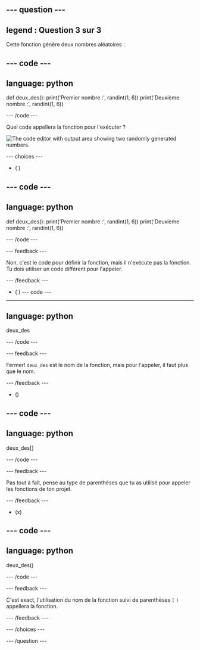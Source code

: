 --- question ---
---
legend : Question 3 sur 3
---

Cette fonction génère deux nombres aléatoires :

--- code ---
---
language: python
---

def deux_des(): print('Premier nombre :', randint(1, 6)) print('Deuxième nombre :', randint(1, 6))

--- /code ---

Quel code appellera la fonction pour l'exécuter ?

![The code editor with output area showing two randomly generated numbers.](images/quiz3.png)

--- choices ---

- ( )

--- code ---
---
language: python
---

def deux_des(): print('Premier nombre :', randint(1, 6)) print('Deuxième nombre :', randint(1, 6))

--- /code ---

 --- feedback ---

 Non, c'est le code pour définir la fonction, mais il n'exécute pas la fonction. Tu dois utiliser un code différent pour l'appeler.

 --- /feedback ---

- ( ) --- code ---
---
language: python
---

deux_des

--- /code ---

 --- feedback ---

Fermer! `deux_des` est le nom de la fonction, mais pour l'appeler, il faut plus que le nom.

 --- /feedback ---

- ()

--- code ---
---
language: python
---

deux_des[]

--- /code ---

 --- feedback ---

 Pas tout à fait, pense au type de parenthèses que tu as utilisé pour appeler les fonctions de ton projet.

 --- /feedback ---

- (x)

--- code ---
---
language: python
---

deux_des()

--- /code ---

 --- feedback ---

 C'est exact, l'utilisation du nom de la fonction suivi de parenthèses `(` `)` appellera la fonction.

 --- /feedback ---

--- /choices ---

--- /question ---
